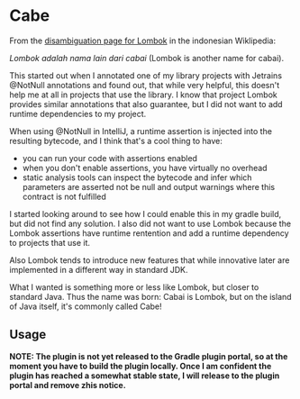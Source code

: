 Cabe
====

From the [disambiguation page for Lombok](https://id.wikipedia.org/wiki/Lombok_(disambiguasi)) in the indonesian Wiklipedia:

_Lombok adalah nama lain dari cabai_ (Lombok is another name for cabai).

This started out when I annotated one of my library projects with Jetrains @NotNull annotations and found out, that while very helpful, this doesn't help me at all in projects that use the library. I know that project Lombok provides similar annotations that also guarantee, but I did not want to add runtime dependencies to my project.

When using @NotNull in IntelliJ, a runtime assertion is injected into the resulting bytecode, and I think that's a cool thing to have:

 - you can run your code with assertions enabled
 - when you don't enable assertions, you have virtually no overhead
 - static analysis tools can inspect the bytecode and infer which parameters are asserted not be null and output warnings where this contract is not fulfilled  

I started looking around to see how I could enable this in my gradle build, but did not find any solution. I also did not want to use Lombok because the Lombok assertions have runtime rentention and add a runtime dependency to projects that use it. 

Also Lombok tends to introduce new features that while innovative later are implemented in a different way in standard JDK.

What I wanted is something more or less like Lombok, but closer to standard Java. Thus the name was born: Cabai is Lombok, but on the island of Java itself, it's commonly called Cabe!

Usage
-----

**NOTE: The plugin is not yet released to the Gradle plugin portal, so at the moment you have to build the plugin locally. Once I am confident the plugin has reached a somewhat stable state, I will release to the plugin portal and remove zhis notice.**



